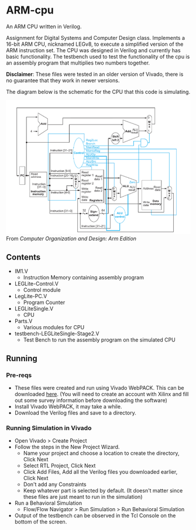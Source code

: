 # ARM-cpu
An ARM CPU written in Verilog.

Assignment for Digital Systems and Computer Design class. Implements a 16-bit ARM CPU, nicknamed LEGv8, to execute a simplified version of the ARM instruction set. The CPU was designed in Verilog and currently has basic functionality. The testbench used to test the functionality of the cpu is an assembly program that multiplies two numbers together.

**Disclaimer**: These files were tested in an older version of Vivado, there is no guarantee that they work in newer versions.

The diagram below is the schematic for the CPU that this code is simulating. 

![CPU Diagram](/images/cpu-diagram.PNG?raw=true)
From _Computer Organization and Design: Arm Edition_

## Contents
* IM1.V 
  * Instruction Memory containing assembly program
* LEGLite-Control.V 
  * Control module
* LegLite-PC.V 
  * Program Counter
* LEGLiteSingle.V 
  * CPU
* Parts.V 
  * Various modules for CPU
* testbench-LEGLiteSingle-Stage2.V 
  * Test Bench to run the assembly program on the simulated CPU

## Running
### Pre-reqs
* These files were created and run using Vivado WebPACK.  This can be downloaded [here](https://www.xilinx.com/support/download.html). (You will need to create an account with Xilinx and fill out some survey information before downloading the software)
* Install Vivado WebPACK, it may take a while.
* Download the Verilog files and save to a directory.

### Running Simulation in Vivado
* Open Vivado > Create Project
* Follow the steps in the New Project Wizard.
  - Name your project and choose a location to create the directory, Click Next
  - Select RTL Project, Click Next
  - Click Add Files, Add all the Verilog files you downloaded earlier, Click Next
  - Don't add any Constraints
  - Keep whatever part is selected by default. (It doesn't matter since these files are just meant to run in the simulation)
* Run a Behavioral Simulation
  - Flow/Flow Navigator > Run Simulation > Run Behavioral Simulation
* Output of the testbench can be observed in the Tcl Console on the bottom of the screen.

